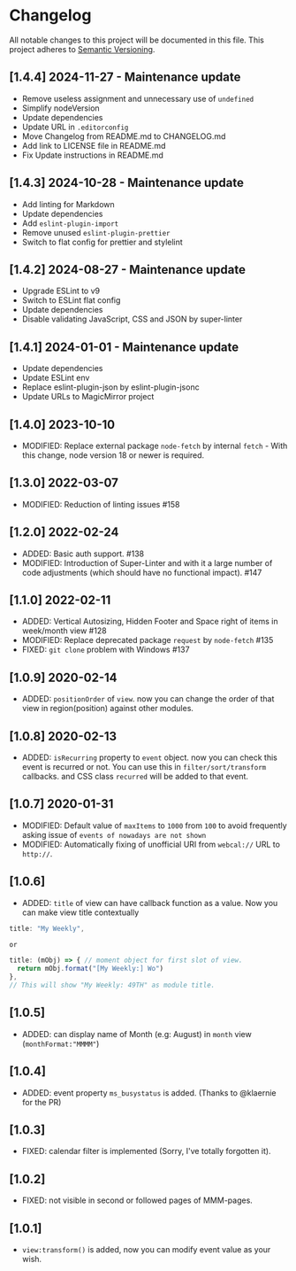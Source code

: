 # Changelog

All notable changes to this project will be documented in this file.
This project adheres to [Semantic Versioning](https://semver.org/).

## [1.4.4] 2024-11-27 - Maintenance update

- Remove useless assignment and unnecessary use of `undefined`
- Simplify nodeVersion
- Update dependencies
- Update URL in `.editorconfig`
- Move Changelog from README.md to CHANGELOG.md
- Add link to LICENSE file in README.md
- Fix Update instructions in README.md

## [1.4.3] 2024-10-28 - Maintenance update

- Add linting for Markdown
- Update dependencies
- Add `eslint-plugin-import`
- Remove unused `eslint-plugin-prettier`
- Switch to flat config for prettier and stylelint

## [1.4.2] 2024-08-27 - Maintenance update

- Upgrade ESLint to v9
- Switch to ESLint flat config
- Update dependencies
- Disable validating JavaScript, CSS and JSON by super-linter

## [1.4.1] 2024-01-01 - Maintenance update

- Update dependencies
- Update ESLint env
- Replace eslint-plugin-json by eslint-plugin-jsonc
- Update URLs to MagicMirror project

## [1.4.0] 2023-10-10

- MODIFIED: Replace external package `node-fetch` by internal `fetch` - With this change, node version 18 or newer is required.

## [1.3.0] 2022-03-07

- MODIFIED: Reduction of linting issues #158

## [1.2.0] 2022-02-24

- ADDED: Basic auth support. #138
- MODIFIED: Introduction of Super-Linter and with it a large number of code adjustments (which should have no functional impact). #147

## [1.1.0] 2022-02-11

- ADDED: Vertical Autosizing, Hidden Footer and Space right of items in week/month view #128
- MODIFIED: Replace deprecated package `request` by `node-fetch` #135
- FIXED: `git clone` problem with Windows #137

## [1.0.9] 2020-02-14

- ADDED: `positionOrder` of `view`. now you can change the order of that view in region(position) against other modules.

## [1.0.8] 2020-02-13

- ADDED: `isRecurring` property to `event` object. now you can check this event is recurred or not. You can use this in `filter/sort/transform` callbacks. and CSS class `recurred` will be added to that event.

## [1.0.7] 2020-01-31

- MODIFIED: Default value of `maxItems` to `1000` from `100` to avoid frequently asking issue of `events of nowadays are not shown`
- MODIFIED: Automatically fixing of unofficial URI from `webcal://` URL to `http://`.

## [1.0.6]

- ADDED: `title` of view can have callback function as a value. Now you can make view title contextually

```js
title: "My Weekly",

or

title: (mObj) => { // moment object for first slot of view.
  return mObj.format("[My Weekly:] Wo")
},
// This will show "My Weekly: 49TH" as module title.
```

## [1.0.5]

- ADDED: can display name of Month (e.g: August) in `month` view (`monthFormat:"MMMM"`)

## [1.0.4]

- ADDED: event property `ms_busystatus` is added. (Thanks to @klaernie for the PR)

## [1.0.3]

- FIXED: calendar filter is implemented (Sorry, I've totally forgotten it).

## [1.0.2]

- FIXED: not visible in second or followed pages of MMM-pages.

## [1.0.1]

- `view:transform()` is added, now you can modify event value as your wish.
